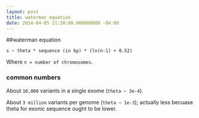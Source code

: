 ```yaml
---
layout: post
title: waterman equation
date: 2014-04-05 21:28:08.000000000 -04:00
---
```

##waterman equation

    s ~ theta * sequence (in bp) * (ln(n-1) + 0.52)

Where `n = number of chromosomes`.

### common numbers

About `10,000` variants in a single exome (`theta ~ 3e-4`).

About `3 million` variants per genome (`theta ~ 1e-3`); actually less becuase theta for exonic sequence ought to be lower.
